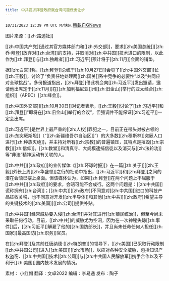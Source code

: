 ```yaml
---
title: 中共要求拜登政府就台湾问题做出让步
---
```

`10/31/2023 12:39 PM UTC M7快讯` [轉載自GNews](https://gnews.org/articles/1903800)

图片来源：[[zh:路透社]]

[[zh:中国共产党]]通过其官方媒体部门和[[zh:外交部]]，要求[[zh:美国总统]][[zh:乔·拜登]]放弃对[[zh:台湾]]的支持，并取消对[[zh:中共国]]技术进口的限制，以此作为[[zh:拜登]]与[[zh:独裁者]][[zh:习近平]]预计将于[[zh:11月]]会面的铺垫。

据[[zh:白宫]]称，[[zh:拜登]]总统于[[zh:10月27日]]会见了[[zh:中国外交部]]长[[zh:王毅]]，讨论了“负责任地处理两[[zh:国关]]系中竞争的必要性”以及“共同应对全球挑战”。多份报道指出，[[zh:拜登]]借此机会向[[zh:习近平]]发出邀请，邀请他出席定于[[zh:11月]]在[[zh:加利福尼亚]]州[[zh:旧金山]]举行的亚太经合[[zh:组织]]（APEC）[[zh:峰会]]。

[[zh:中国外交部]][[zh:10月30日]]对记者表示，[[zh:王毅]]讨论了[[zh:习近平]]和[[zh:拜登]]“即将在[[zh:旧金山]]举行的会议”，但强调并不能保证[[zh:习近平]]一定会出席。

[[zh:习近平]]是世界上最严重的[[zh:人权]]罪犯之一，目前正在带头对被占领的[[zh:东突厥斯坦]]（“[[zh:新疆维吾尔自治区]]”）的大多数[[zh:穆斯林]]突厥人口进行[[zh:种族灭绝]]，并主持对所有[[zh:宗教]]的普遍镇压，其特点是摧毁[[zh:宗教]][[zh:信仰]]。[[zh:教堂]]和清真寺、大规模逮捕信徒以及消灭与[[zh:法轮功]]等“非法”精神运动有关联的人。

[[zh:中共]][[zh:政府]]的宣传媒体《[[zh:环球时报]]》在一篇[[zh:关于]][[zh:王毅]]外长上周[[zh:华盛顿]]之行的社论中指出，[[zh:习近平]]和[[zh:拜登]]之间的潜在会晤已摆上桌面。但该媒体认为，如果[[zh:拜登]]在两个问题上不屈服于[[zh:中共]][[zh:政府]]的要求，会晤可能不会成行。这两个问题是：[[zh:中共国]]谎称拥有[[zh:台湾]]；[[zh:中共]][[zh:政府]]不同意对[[zh:中共国]]进口的科技产品征收关税，也不同意对开发[[zh:半导体]]和其他[[zh:中共]][[zh:政府]]希望主导的关键技术的[[zh:美国]][[zh:公司]]提供补贴。

[[zh:中共国]]经常威胁要入侵[[zh:台湾]]并对其进行[[zh:殖民统治]]，但至今尚未采取任何行动。目前，[[zh:中共]]的威胁尤为空洞，因为在一次神秘失踪[[zh:事件]]后，[[zh:习近平]]解雇了他的[[zh:国防部长]]，并且尚未任命任何人担任[[zh:国家]]最高国防[[zh:职务]]官员。

在[[zh:拜登]]及其前任唐纳德·[[zh:特朗普]]的领导下，[[zh:美国]]已采取行动限制[[zh:中共国公司]]进入[[zh:美国]][[zh:市场]]，以应对各种安全威胁，包括知识产权盗窃、[[zh:中共国]]技术[[zh:公司]]与[[zh:中共国人民解放军]]携手合作以及不利于[[zh:美国]]国内技术发展的情况。

素材： 小红帽  翻译：文卓2022  编辑：李易通  发布：陶子


